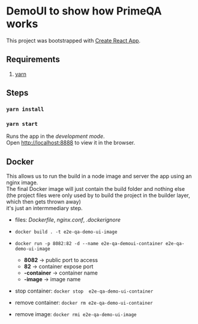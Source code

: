 # DemoUI to show how PrimeQA works

This project was bootstrapped with [Create React App](https://github.com/facebook/create-react-app).

## Requirements

1. [yarn](https://classic.yarnpkg.com/en/docs/install)

## Steps

### `yarn install`
### `yarn start`

Runs the app in the _*development mode*_.<br />
Open [http://localhost:8888](http://localhost:8888) to view it in the browser.

## Docker       
This allows us to run the build in a node image and server the app using an nginx image.        
The final Docker image will just contain the build folder and nothing else      
(the project files were only used by to build the project in the builder layer, which then gets thrown away)      
it's just an intermmediary step.        

- files: *Dockerfile*, *nginx.conf*, *.dockerignore*      
- `docker build . -t e2e-qa-demo-ui-image`       
- `docker run -p 8082:82 -d --name e2e-qa-demoui-container e2e-qa-demo-ui-image`              
    - **8082** -> public port to access     
    - **82** -> container expose port       
    - **-container** -> container name        
    - **-image** -> image name        

- stop container: `docker stop  e2e-qa-demo-ui-container`        
- remove container: `docker rm e2e-qa-demo-ui-container`     
- remove image: `docker rmi e2e-qa-demo-ui-image`        